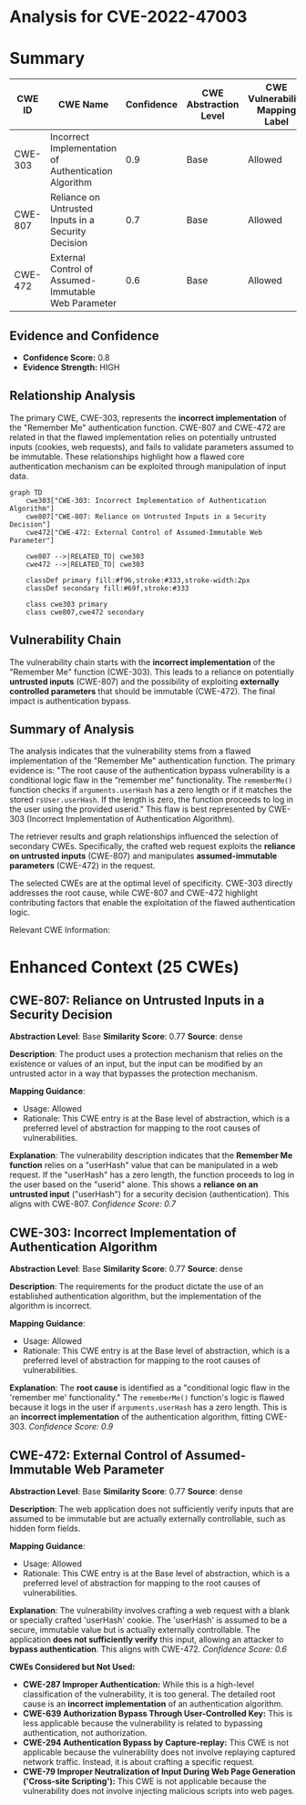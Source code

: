# Analysis for CVE-2022-47003

# Summary
| CWE ID | CWE Name | Confidence | CWE Abstraction Level | CWE Vulnerability Mapping Label | CWE-Vulnerability Mapping Notes |
|---|---|---|---|---|---|
| CWE-303 | Incorrect Implementation of Authentication Algorithm | 0.9 | Base | Allowed | Primary CWE |
| CWE-807 | Reliance on Untrusted Inputs in a Security Decision | 0.7 | Base | Allowed | Secondary CWE |
| CWE-472 | External Control of Assumed-Immutable Web Parameter | 0.6 | Base | Allowed | Secondary CWE |

## Evidence and Confidence

*   **Confidence Score:** 0.8
*   **Evidence Strength:** HIGH

## Relationship Analysis
The primary CWE, CWE-303, represents the **incorrect implementation** of the "Remember Me" authentication function. CWE-807 and CWE-472 are related in that the flawed implementation relies on potentially untrusted inputs (cookies, web requests), and fails to validate parameters assumed to be immutable. These relationships highlight how a flawed core authentication mechanism can be exploited through manipulation of input data.

```mermaid
graph TD
    cwe303["CWE-303: Incorrect Implementation of Authentication Algorithm"]
    cwe807["CWE-807: Reliance on Untrusted Inputs in a Security Decision"]
    cwe472["CWE-472: External Control of Assumed-Immutable Web Parameter"]
    
    cwe807 -->|RELATED_TO| cwe303
    cwe472 -->|RELATED_TO| cwe303
    
    classDef primary fill:#f96,stroke:#333,stroke-width:2px
    classDef secondary fill:#69f,stroke:#333
    
    class cwe303 primary
    class cwe807,cwe472 secondary
```

## Vulnerability Chain
The vulnerability chain starts with the **incorrect implementation** of the "Remember Me" function (CWE-303). This leads to a reliance on potentially **untrusted inputs** (CWE-807) and the possibility of exploiting **externally controlled parameters** that should be immutable (CWE-472). The final impact is authentication bypass.

## Summary of Analysis
The analysis indicates that the vulnerability stems from a flawed implementation of the "Remember Me" authentication function. The primary evidence is: "The root cause of the authentication bypass vulnerability is a conditional logic flaw in the “remember me” functionality. The `rememberMe()` function checks if `arguments.userHash` has a zero length or if it matches the stored `rsUser.userHash`. If the length is zero, the function proceeds to log in the user using the provided userid." This flaw is best represented by CWE-303 (Incorrect Implementation of Authentication Algorithm).

The retriever results and graph relationships influenced the selection of secondary CWEs. Specifically, the crafted web request exploits the **reliance on untrusted inputs** (CWE-807) and manipulates **assumed-immutable parameters** (CWE-472) in the request.

The selected CWEs are at the optimal level of specificity. CWE-303 directly addresses the root cause, while CWE-807 and CWE-472 highlight contributing factors that enable the exploitation of the flawed authentication logic.

Relevant CWE Information:

# Enhanced Context (25 CWEs)

## CWE-807: Reliance on Untrusted Inputs in a Security Decision
**Abstraction Level**: Base
**Similarity Score**: 0.77
**Source**: dense

**Description**:
The product uses a protection mechanism that relies on the existence or values of an input, but the input can be modified by an untrusted actor in a way that bypasses the protection mechanism.

**Mapping Guidance**:
- Usage: Allowed
- Rationale: This CWE entry is at the Base level of abstraction, which is a preferred level of abstraction for mapping to the root causes of vulnerabilities.

**Explanation**: The vulnerability description indicates that the **Remember Me function** relies on a "userHash" value that can be manipulated in a web request. If the "userHash" has a zero length, the function proceeds to log in the user based on the "userid" alone. This shows a **reliance on an untrusted input** ("userHash") for a security decision (authentication). This aligns with CWE-807.
*Confidence Score: 0.7*

## CWE-303: Incorrect Implementation of Authentication Algorithm
**Abstraction Level**: Base
**Similarity Score**: 0.77
**Source**: dense

**Description**:
The requirements for the product dictate the use of an established authentication algorithm, but the implementation of the algorithm is incorrect.

**Mapping Guidance**:
- Usage: Allowed
- Rationale: This CWE entry is at the Base level of abstraction, which is a preferred level of abstraction for mapping to the root causes of vulnerabilities.

**Explanation**: The **root cause** is identified as a "conditional logic flaw in the 'remember me' functionality." The `rememberMe()` function's logic is flawed because it logs in the user if `arguments.userHash` has a zero length. This is an **incorrect implementation** of the authentication algorithm, fitting CWE-303.
*Confidence Score: 0.9*

## CWE-472: External Control of Assumed-Immutable Web Parameter
**Abstraction Level**: Base
**Similarity Score**: 0.77
**Source**: dense

**Description**:
The web application does not sufficiently verify inputs that are assumed to be immutable but are actually externally controllable, such as hidden form fields.

**Mapping Guidance**:
- Usage: Allowed
- Rationale: This CWE entry is at the Base level of abstraction, which is a preferred level of abstraction for mapping to the root causes of vulnerabilities.

**Explanation**: The vulnerability involves crafting a web request with a blank or specially crafted 'userHash' cookie. The 'userHash' is assumed to be a secure, immutable value but is actually externally controllable. The application **does not sufficiently verify** this input, allowing an attacker to **bypass authentication**. This aligns with CWE-472.
*Confidence Score: 0.6*

**CWEs Considered but Not Used:**

*   **CWE-287 Improper Authentication:** While this is a high-level classification of the vulnerability, it is too general. The detailed root cause is an **incorrect implementation** of an authentication algorithm.
*   **CWE-639 Authorization Bypass Through User-Controlled Key:** This is less applicable because the vulnerability is related to bypassing authentication, not authorization.
*   **CWE-294 Authentication Bypass by Capture-replay:** This CWE is not applicable because the vulnerability does not involve replaying captured network traffic. Instead, it is about crafting a specific request.
*   **CWE-79 Improper Neutralization of Input During Web Page Generation ('Cross-site Scripting'):** This CWE is not applicable because the vulnerability does not involve injecting malicious scripts into web pages.